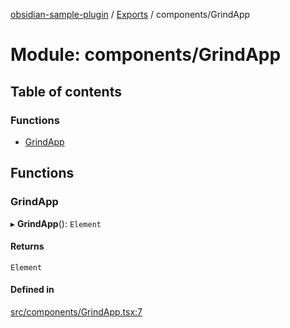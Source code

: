 [obsidian-sample-plugin](../README.md) / [Exports](../modules.md) / components/GrindApp

# Module: components/GrindApp

## Table of contents

### Functions

- [GrindApp](components_GrindApp.md#grindapp)

## Functions

### GrindApp

▸ **GrindApp**(): `Element`

#### Returns

`Element`

#### Defined in

[src/components/GrindApp.tsx:7](https://github.com/dromse/personal-grind-manager/blob/781019d/src/components/GrindApp.tsx#L7)
